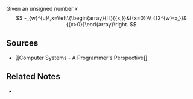 Given an unsigned number $x$
$$
-_{w}^{u}\,x=\left\{\begin{array}{l l}{{x,}}&{{x=0}}\\ {{2^{w}-x,}}&{{x>0}}\end{array}\right.
$$

## Sources
- [[Computer Systems - A Programmer's Perspective]]

## Related Notes
- 